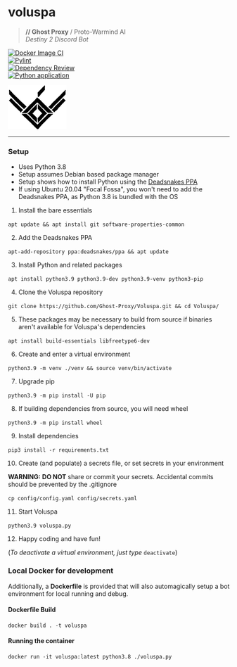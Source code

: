 # voluspa
> **// Ghost Proxy** / Proto-Warmind AI  
> _Destiny 2 Discord Bot_

[![Docker Image CI](https://github.com/Ghost-Proxy/Voluspa/actions/workflows/docker-image.yml/badge.svg?branch=develop)](https://github.com/Ghost-Proxy/Voluspa/actions/workflows/docker-image.yml)  
[![Pylint](https://github.com/Ghost-Proxy/Voluspa/actions/workflows/pylint.yml/badge.svg)](https://github.com/Ghost-Proxy/Voluspa/actions/workflows/pylint.yml)  
[![Dependency Review](https://github.com/Ghost-Proxy/Voluspa/actions/workflows/dependency-review.yml/badge.svg)](https://github.com/Ghost-Proxy/Voluspa/actions/workflows/dependency-review.yml)  
[![Python application](https://github.com/Ghost-Proxy/Voluspa/actions/workflows/python-app.yml/badge.svg)](https://github.com/Ghost-Proxy/Voluspa/actions/workflows/python-app.yml)  

![Voluspa Logo](images/voluspa/Voluspa_icon_100x133_black.png)   
    
---

### Setup
- Uses Python 3.8
- Setup assumes Debian based package manager
- Setup shows how to install Python using the [Deadsnakes PPA](https://launchpad.net/~deadsnakes/+archive/ubuntu/ppa)
- If using Ubuntu 20.04 "Focal Fossa", you won't need to add the Deadsnakes PPA, as Python 3.8 is bundled with the OS

1. Install the bare essentials

`apt update && apt install git software-properties-common`

2. Add the Deadsnakes PPA

`apt-add-repository ppa:deadsnakes/ppa && apt update`

3. Install Python and related packages

`apt install python3.9 python3.9-dev python3.9-venv python3-pip`

4. Clone the Voluspa repository

`git clone https://github.com/Ghost-Proxy/Voluspa.git && cd Voluspa/`

5. These packages may be necessary to build from source if binaries aren't available for Voluspa's dependencies

`apt install build-essentials libfreetype6-dev`

6. Create and enter a virtual environment

`python3.9 -m venv ./venv && source venv/bin/activate`

7. Upgrade pip

`python3.9 -m pip install -U pip`

8. If building dependencies from source, you will need wheel

`python3.9 -m pip install wheel`

9. Install dependencies

`pip3 install -r requirements.txt`

10. Create (and populate) a secrets file, or set secrets in your environment

**WARNING:** __DO NOT__ share or commit your secrets. Accidental commits should be prevented by the .gitignore

`cp config/config.yaml config/secrets.yaml`

11. Start Voluspa

`python3.9 voluspa.py`

12. Happy coding and have fun!

(_To deactivate a virtual environment, just type_ `deactivate`)


### Local Docker for development
Additionally, a **Dockerfile** is provided that will also automagically setup a bot environment for local running and debug.

#### Dockerfile Build
```
docker build . -t voluspa
```

#### Running the container
```
docker run -it voluspa:latest python3.8 ./voluspa.py
```
